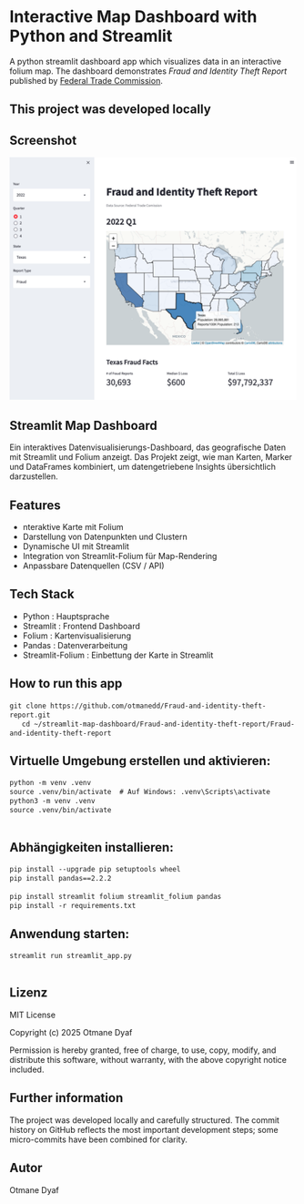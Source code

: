 # Interactive Map Dashboard with Python and Streamlit
A python streamlit dashboard app which visualizes data in an interactive folium map. The dashboard demonstrates *Fraud and Identity Theft Report* published by [Federal Trade Commission](https://public.tableau.com/app/profile/federal.trade.commission/viz/FraudandIDTheftMaps/AllReportsbyState).

## This project was developed locally

## Screenshot
![(screenshot)](./screenshot.png?raw=true)

## Streamlit Map Dashboard
Ein interaktives Datenvisualisierungs-Dashboard, das geografische Daten mit Streamlit und Folium anzeigt.
Das Projekt zeigt, wie man Karten, Marker und DataFrames kombiniert, um datengetriebene Insights übersichtlich darzustellen.

## Features
- nteraktive Karte mit Folium
- Darstellung von Datenpunkten und Clustern
- Dynamische UI mit Streamlit
- Integration von Streamlit-Folium für Map-Rendering
- Anpassbare Datenquellen (CSV / API)

## Tech Stack
- Python : Hauptsprache
- Streamlit : Frontend Dashboard
- Folium : Kartenvisualisierung
- Pandas : Datenverarbeitung
- Streamlit-Folium : Einbettung der Karte in Streamlit

## How to run this app
```
git clone https://github.com/otmanedd/Fraud-and-identity-theft-report.git
   cd ~/streamlit-map-dashboard/Fraud-and-identity-theft-report/Fraud-and-identity-theft-report

```
## Virtuelle Umgebung erstellen und aktivieren:
```
python -m venv .venv
source .venv/bin/activate  # Auf Windows: .venv\Scripts\activate
python3 -m venv .venv
source .venv/bin/activate


```

## Abhängigkeiten installieren:
```
pip install --upgrade pip setuptools wheel
pip install pandas==2.2.2

pip install streamlit folium streamlit_folium pandas
pip install -r requirements.txt

```
## Anwendung starten:
```
streamlit run streamlit_app.py


```

## Lizenz
MIT License

Copyright (c) 2025 Otmane Dyaf

Permission is hereby granted, free of charge, to use, copy, modify, and distribute this software, without warranty, with the above copyright notice included.

## Further information

The project was developed locally and carefully structured.
The commit history on GitHub reflects the most important development steps;
some micro-commits have been combined for clarity.

## Autor
Otmane Dyaf




